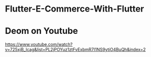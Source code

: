 # Flutter-E-Commerce-With-Flutter
# Deom on Youtube

https://www.youtube.com/watch?v=725xjB_Icag&list=PL2jPOYuz1ztFvExbmR7I1NS9ytiO4BuQh&index=2
